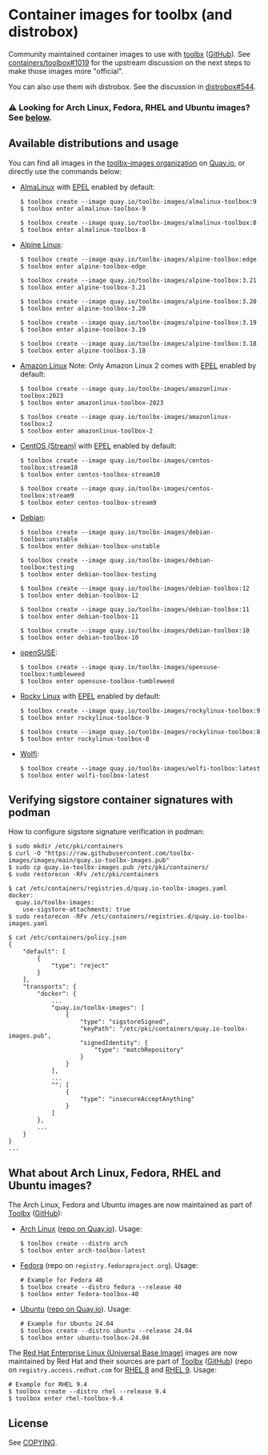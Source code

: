 # Container images for toolbx (and distrobox)

Community maintained container images to use with [toolbx] ([GitHub]). See
[containers/toolbox#1019] for the upstream discussion on the next steps to make
those images more "official".

You can also use them wih distrobox. See the discussion in [distrobox#544].

### ⚠️ Looking for Arch Linux, Fedora, RHEL and Ubuntu images? See [below].

## Available distributions and usage

You can find all images in the [toolbx-images organization] on [Quay.io], or
directly use the commands below:

- [AlmaLinux] with [EPEL] enabled by default:
  ```
  $ toolbox create --image quay.io/toolbx-images/almalinux-toolbox:9
  $ toolbox enter almalinux-toolbox-9

  $ toolbox create --image quay.io/toolbx-images/almalinux-toolbox:8
  $ toolbox enter almalinux-toolbox-8
  ```

- [Alpine Linux]:
  ```
  $ toolbox create --image quay.io/toolbx-images/alpine-toolbox:edge
  $ toolbox enter alpine-toolbox-edge

  $ toolbox create --image quay.io/toolbx-images/alpine-toolbox:3.21
  $ toolbox enter alpine-toolbox-3.21

  $ toolbox create --image quay.io/toolbx-images/alpine-toolbox:3.20
  $ toolbox enter alpine-toolbox-3.20

  $ toolbox create --image quay.io/toolbx-images/alpine-toolbox:3.19
  $ toolbox enter alpine-toolbox-3.19

  $ toolbox create --image quay.io/toolbx-images/alpine-toolbox:3.18
  $ toolbox enter alpine-toolbox-3.18
  ```

- [Amazon Linux] Note: Only Amazon Linux 2 comes with [EPEL] enabled by default:
  ```
  $ toolbox create --image quay.io/toolbx-images/amazonlinux-toolbox:2023
  $ toolbox enter amazonlinux-toolbox-2023

  $ toolbox create --image quay.io/toolbx-images/amazonlinux-toolbox:2
  $ toolbox enter amazonlinux-toolbox-2
  ```

- [CentOS (Stream)] with [EPEL] enabled by default:
  ```
  $ toolbox create --image quay.io/toolbx-images/centos-toolbox:stream10
  $ toolbox enter centos-toolbox-stream10

  $ toolbox create --image quay.io/toolbx-images/centos-toolbox:stream9
  $ toolbox enter centos-toolbox-stream9
  ```

- [Debian]:
  ```
  $ toolbox create --image quay.io/toolbx-images/debian-toolbox:unstable
  $ toolbox enter debian-toolbox-unstable

  $ toolbox create --image quay.io/toolbx-images/debian-toolbox:testing
  $ toolbox enter debian-toolbox-testing

  $ toolbox create --image quay.io/toolbx-images/debian-toolbox:12
  $ toolbox enter debian-toolbox-12

  $ toolbox create --image quay.io/toolbx-images/debian-toolbox:11
  $ toolbox enter debian-toolbox-11

  $ toolbox create --image quay.io/toolbx-images/debian-toolbox:10
  $ toolbox enter debian-toolbox-10
  ```

- [openSUSE]:
  ```
  $ toolbox create --image quay.io/toolbx-images/opensuse-toolbox:tumbleweed
  $ toolbox enter opensuse-toolbox-tumbleweed
  ```

- [Rocky Linux] with [EPEL] enabled by default:
  ```
  $ toolbox create --image quay.io/toolbx-images/rockylinux-toolbox:9
  $ toolbox enter rockylinux-toolbox-9

  $ toolbox create --image quay.io/toolbx-images/rockylinux-toolbox:8
  $ toolbox enter rockylinux-toolbox-8
  ```

- [Wolfi]:
  ```
  $ toolbox create --image quay.io/toolbx-images/wolfi-toolbox:latest
  $ toolbox enter wolfi-toolbox-latest
  ```

## Verifying sigstore container signatures with podman

How to configure sigstore signature verification in podman:

```
$ sudo mkdir /etc/pki/containers
$ curl -O "https://raw.githubusercontent.com/toolbx-images/images/main/quay.io-toolbx-images.pub"
$ sudo cp quay.io-toolbx-images.pub /etc/pki/containers/
$ sudo restorecon -RFv /etc/pki/containers

$ cat /etc/containers/registries.d/quay.io-toolbx-images.yaml
docker:
  quay.io/toolbx-images:
    use-sigstore-attachments: true
$ sudo restorecon -RFv /etc/containers/registries.d/quay.io-toolbx-images.yaml

$ cat /etc/containers/policy.json
{
    "default": [
        {
            "type": "reject"
        }
    ],
    "transports": {
        "docker": {
            ...
            "quay.io/toolbx-images": [
                {
                    "type": "sigstoreSigned",
                    "keyPath": "/etc/pki/containers/quay.io-toolbx-images.pub",
                    "signedIdentity": {
                        "type": "matchRepository"
                    }
                }
            ],
            ...
            "": [
                {
                    "type": "insecureAcceptAnything"
                }
            ]
        },
        ...
    }
}
...
```

## What about Arch Linux, Fedora, RHEL and Ubuntu images?

The Arch Linux, Fedora and Ubuntu images are now maintained as part of [Toolbx]
([GitHub]):

- [Arch Linux] ([repo on Quay.io][ArchLinuxRepo]). Usage:
  ```
  $ toolbox create --distro arch
  $ toolbox enter arch-toolbox-latest
  ```

- [Fedora] (repo on `registry.fedoraproject.org`). Usage:
  ```
  # Example for Fedora 40
  $ toolbox create --distro fedora --release 40
  $ toolbox enter fedora-toolbox-40
  ```

- [Ubuntu] ([repo on Quay.io][UbuntuRepo]). Usage:
  ```
  # Example for Ubuntu 24.04
  $ toolbox create --distro ubuntu --release 24.04
  $ toolbox enter ubuntu-toolbox-24.04
  ```

The [Red Hat Enterprise Linux (Universal Base Image)] images are now maintained
by Red Hat and their sources are part of [Toolbx] ([GitHub]) (repo on
`registry.access.redhat.com` for [RHEL 8] and [RHEL 9]. Usage:

```
# Example for RHEL 9.4
$ toolbox create --distro rhel --release 9.4
$ toolbox enter rhel-toolbox-9.4
```

## License

See [COPYING](COPYING).

[toolbx]: https://containertoolbx.org
[GitHub]: https://github.com/containers/toolbox
[containers/toolbox#1019]: https://github.com/containers/toolbox/issues/1019
[distrobox#544]: https://github.com/89luca89/distrobox/issues/544
[below]: #what-about-arch-linux-fedora-rhel-and-ubuntu-images
[toolbx-images organization]: https://quay.io/organization/toolbx-images
[Quay.io]: https://quay.io/
[Fedora]: https://quay.io/repository/fedora/fedora-toolbox
[ArchLinuxRepo]: https://quay.io/repository/toolbx/arch-toolbox
[UbuntuRepo]: https://quay.io/repository/toolbx/ubuntu-toolbox
[RHEL 8]: https://catalog.redhat.com/software/containers/ubi8/toolbox/611bd665bd674341b5c5ed46
[RHEL 9]: https://catalog.redhat.com/software/containers/ubi9/toolbox/61532d7dd2c7f84a4d2ed86b
[toolbox#1389]: https://github.com/containers/toolbox/issues/1389
[AlmaLinux]: https://hub.docker.com/_/almalinux
[Alpine Linux]: https://hub.docker.com/_/alpine
[Amazon Linux]: https://gallery.ecr.aws/amazonlinux/amazonlinux
[Arch Linux]: https://hub.docker.com/_/archlinux/
[CentOS (Stream)]: https://www.centos.org/centos-stream/
[EPEL]: https://docs.fedoraproject.org/en-US/epel/
[Debian]: https://hub.docker.com/_/debian
[Red Hat Enterprise Linux (Universal Base Image)]: https://developers.redhat.com/products/rhel/ubi
[Red Hat Universal Base Image End User Licensing Agreement]: https://www.redhat.com/licenses/EULA_Red_Hat_Universal_Base_Image_English_20190422.pdf
[Rocky Linux]: https://hub.docker.com/_/rockylinux
[Ubuntu]: https://hub.docker.com/_/ubuntu
[openSUSE]: https://registry.opensuse.org/cgi-bin/cooverview?srch_term=project%3D%5EopenSUSE%3AContainers%3A+container%3Dtoolbox
[Wolfi]: cgr.dev/chainguard/
